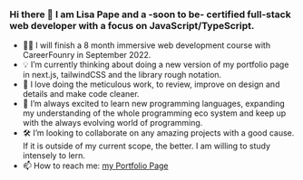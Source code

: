 ### Hi there 👋 I am Lisa Pape and a -soon to be- certified full-stack web developer with a focus on JavaScript/TypeScript.

- 👩‍🎓 I will finish a 8 month immersive web development course with CareerFounry in September 2022.
- 💡 I’m currently thinking about doing a new version of my portfolio page in next.js, tailwindCSS and the library rough notation.
- 💟 I love doing the meticulous work, to review, improve on design and details and make code cleaner.
- 👀 I’m always excited to learn new programming languages, expanding my understanding of the whole programming eco system and keep up with the always evolving world of programming.
- 🛠️ I’m looking to collaborate on any amazing projects with a good cause. If it is outside of my current scope, the better. I am willing to study intensely to lern.
-  📫 How to reach me: [my Portfolio Page](https://lisapmunich.github.io/Portfolio-Website/contact.html)
